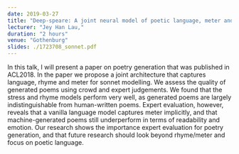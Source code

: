 ```yaml
---
date: 2019-03-27
title: "Deep-speare: A joint neural model of poetic language, meter and rhyme"
lecturer: "Jey Han Lau,"
duration: "2 hours"
venue: "Gothenburg"
slides: ./1723708_sonnet.pdf
---
```




In this talk, I will present a paper on poetry generation that was published in ACL2018. In the paper we propose a joint architecture that captures language, rhyme and meter for sonnet modelling. We assess the quality of generated poems using crowd and expert judgements. We found that the stress and rhyme models perform very well, as generated poems are largely indistinguishable from human-written poems. Expert evaluation, however, reveals that a vanilla language model captures meter implicitly, and that machine-generated poems still underperform in terms of readability and emotion. Our research shows the importance expert evaluation for poetry generation, and that future research should look beyond rhyme/meter and focus on poetic language.

 


